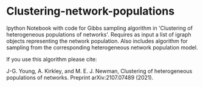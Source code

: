 # Clustering-network-populations
Ipython Notebook with code for Gibbs sampling algorithm in 'Clustering of heterogeneous populations of networks'. Requires as input a list of igraph objects representing the network population. Also includes algorithm for sampling from the corresponding heterogeneous network population model.

If you use this algorithm please cite:

J-G. Young, A. Kirkley, and M. E. J. Newman, Clustering of heterogeneous populations of networks. Preprint arXiv:2107.07489 (2021).

